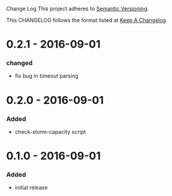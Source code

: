 Change Log
This project adheres to [Semantic Versioning](http://semver.org/).

This CHANGELOG follows the format listed at [Keep A Changelog](http://keepachangelog.com/)

# 0.2.1 - 2016-09-01
### changed
- fix bug in timeout parsing

# 0.2.0 - 2016-09-01
### Added
- check-storm-capacity script

# 0.1.0 - 2016-09-01
### Added
- initial release

[0.2.1]: https://github.com/andyroyle/sensu-plugins-storm/compare/0.2.1...HEAD
[0.2.0]: https://github.com/andyroyle/sensu-plugins-storm/compare/0.2.0...0.2.1
[0.1.0]: https://github.com/andyroyle/sensu-plugins-storm/compare/0.1.0...0.2.0
